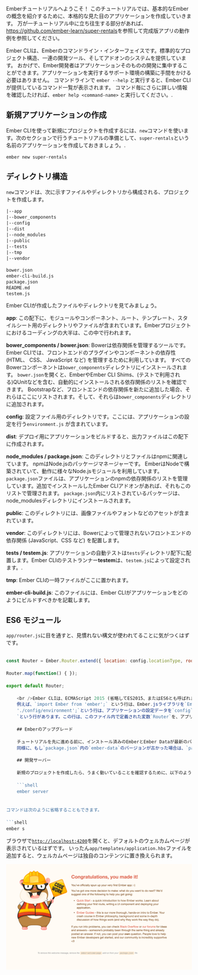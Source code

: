 Emberチュートリアルへようこそ！ このチュートリアルでは、基本的なEmberの概念を紹介するために、本格的な見た目のアプリケーションを作成していきます。 万が一チュートリアル中に立ち往生する部分があれば、<https://github.com/ember-learn/super-rentals>を参照して完成版アプリの動作例を参照してください。

Ember CLIは、Emberのコマンドライン・インターフェイスです。標準的なプロジェクト構造、一連の開発ツール、そしてアドオンのシステムを提供しています。 おかげで、Ember開発者はアプリケーションそのものの開発に集中することができます。アプリケーションを実行するサポート環境の構築に手間をかける必要はありません。 コマンドラインで `ember --help` と実行すると、Ember CLIが提供しているコマンド一覧が表示されます。 コマンド毎にさらに詳しい情報を確認したければ、`ember help <command-name>` と実行してください。.

## 新規アプリケーションの作成

Ember CLIを使って新規にプロジェクトを作成するには、`new`コマンドを使います。次のセクションで行うチュートリアルの準備として、`super-rentals`という名前のアプリケーションを作成しておきましょう。.

```shell
ember new super-rentals
```

## ディレクトリ構造

`new`コマンドは、次に示すファイルやディレクトリから構成される、プロジェクトを作成します。

```text
|--app
|--bower_components
|--config
|--dist
|--node_modules
|--public
|--tests
|--tmp
|--vendor

bower.json
ember-cli-build.js
package.json
README.md
testem.js
```

Ember CLIが作成したファイルやディレクトリを見てみましょう。

**app**: この配下に、モジュールやコンポーネント、ルート、テンプレート、スタイルシート用のディレクトリやファイルが含まれています。Emberプロジェクトにおけるコーディングの大半は、この中で行われます。

**bower_components / bower.json**: Bowerは依存関係を管理するツールです。 Ember CLIでは、フロントエンドのプラグインやコンポーネントの依存性(HTML、 CSS、 JavaScript など) を管理するために利用しています。 すべてのBowerコンポーネントは`bower_components`ディレクトリにインストールされます。 `bower.json`を開くと、EmberやEmber CLI Shims、(テストで利用される)QUnitなどを含む、自動的にインストールされる依存関係のリストを確認できます。 Bootstrapなど、フロントエンドの依存関係を新たに追加した場合、それらはここにリストされます。そして、それらは`bower_components`ディレクトリに追加されます。

**config**: 設定ファイル用のディレクトリです。ここには、アプリケーションの設定を行う`environment.js` が含まれています。

**dist**: デプロイ用にアプリケーションをビルドすると、出力ファイルはこの配下に作成されます。

**node_modules / package.json**: このディレクトリとファイルはnpmに関連しています。 npmはNode.jsのパッケージマネージャーです。 EmberはNodeで構築されていて、動作に様々なNode.jsモジュールを利用しています。 `package.json`ファイルは、アプリケーションのnpmの依存関係のリストを管理しています。追加でインストールしたEmber CLIアドオンがあれば、それもこのリストで管理されます。 `package.json`内にリストされているパッケージは、node_modulesディレクトリにインストールされます。

**public**: このディレクトリには、画像ファイルやフォントなどのアセットが含まれています。

**vendor**: このディレクトリには、Bowerによって管理されないフロントエンドの依存関係 (JavaScript、CSS など) を配置します。

**tests / testem.js**: アプリケーションの自動テストは`tests`ディレクトリ配下に配置します。Ember CLIのテストランナー**testem**は、`testem.js`によって設定されます。.

**tmp**: Ember CLIの一時ファイルがここに置かれます。

**ember-cli-build.js**: このファイルには、Ember CLIがアプリケーションをどのようにビルドすべきかを記載します。

## ES6 モジュール

`app/router.js`に目を通すと、見慣れない構文が使われてることに気がつくはずです。

```app/router.js import Ember from 'ember'; import config from './config/environment';

const Router = Ember.Router.extend({ location: config.locationType, rootURL: config.rootURL });

Router.map(function() { });

export default Router;

    <br />Ember CLIは、ECMAScript 2015 (省略してES2015、またはES6とも呼ばれます) モジュールを使って、アプリケーションコードを構造化します。
    例えば、`import Ember from 'ember';` という行は、Ember.jsライブラリを`Ember`という変数で利用できるようにしています。 また、`import config from
    './config/environment';`という行は、アプリケーションの設定データを`config`という変数で利用できるようにしています。 `const`は読み込み専用の変数を宣言するためのものです。`const`を使って変数を宣言することで、他のコードで書き換えられないことが担保されます。 ファイルの終わりには`export default Router;
    `という行があります。この行は、このファイル内で定義された変数`Router`を、アプリケーションの他の部分でも利用できるようにしています。
    
    ## Emberのアップグレード
    
    チュートリアルを先に進める前に、インストール済みのEmberとEmber Dataが最新のバージョンであることを確認してください。 もし、`bower.json`にある`ember`のバージョンがこのガイドの左上にあるバージョン番号よりも古い場合には、`bower.json`内のバージョン番号を更新し、`bower install`を実行してください。
    同様に、もし`package.json`内の`ember-data`のバージョンが古かった場合は、`package.json`内のバージョン番号を更新し、`npm install`コマンドを実行してください。
    
    ## 開発サーバー
    
    新規のプロジェクトを作成したら、うまく動いていることを確認するために、以下のようにEmberの開発サーバーを起動します。
    
    ```shell
    ember server
    

コマンドは次のように省略することもできます。

```shell
ember s
```

ブラウザで[`http://localhost:4200`](http://localhost:4200)を開くと、デフォルトのウェルカムページが表示されているはずです。 いったん`app/templates/application.hbs`ファイルを追加すると、ウェルカムページは独自のコンテンツに置き換えられます。

![default welcome screen](../../images/ember-cli/default-welcome-page.png)